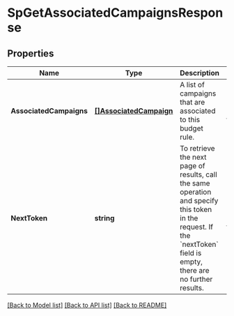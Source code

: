 # SpGetAssociatedCampaignsResponse

## Properties
Name | Type | Description | Notes
------------ | ------------- | ------------- | -------------
**AssociatedCampaigns** | [**[]AssociatedCampaign**](AssociatedCampaign.md) | A list of campaigns that are associated to this budget rule. | [optional] [default to null]
**NextToken** | **string** | To retrieve the next page of results, call the same operation and specify this token in the request. If the &#x60;nextToken&#x60; field is empty, there are no further results. | [optional] [default to null]

[[Back to Model list]](../README.md#documentation-for-models) [[Back to API list]](../README.md#documentation-for-api-endpoints) [[Back to README]](../README.md)

